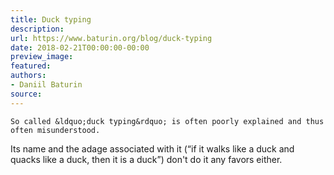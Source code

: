 ```yaml
---
title: Duck typing
description:
url: https://www.baturin.org/blog/duck-typing
date: 2018-02-21T00:00:00-00:00
preview_image:
featured:
authors:
- Daniil Baturin
source:
---
```



    So called &ldquo;duck typing&rdquo; is often poorly explained and thus often misunderstood.
Its name and the adage associated with it (&ldquo;if it walks like a duck and quacks like a duck,
then it is a duck&rdquo;) don't do it any favors either.
    
